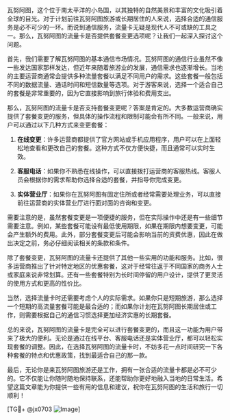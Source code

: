 瓦努阿图，这个位于南太平洋的小岛国，以其独特的自然美景和丰富的文化吸引着全球的目光。对于计划前往瓦努阿图旅游或长期居住的人来说，选择合适的通信服务是必不可少的一环。而说到通信服务，流量卡无疑是现代人不可或缺的工具之一。那么，瓦努阿图的流量卡是否提供套餐变更选项呢？让我们一起深入探讨这个问题。

首先，我们需要了解瓦努阿图的基本通信市场情况。瓦努阿图的通信行业虽然不像一些发达国家那样发达，但近年来随着旅游业的发展，通信需求也逐渐增长。当地的主要运营商通常会提供多种流量套餐以满足不同用户的需求。这些套餐一般包括不同的数据流量、通话时间和短信数量等选项。对于游客来说，选择一个适合自己的套餐是非常重要的，因为它直接影响到旅行体验和费用支出。

那么，瓦努阿图的流量卡是否支持套餐变更呢？答案是肯定的。大多数运营商确实提供了套餐变更的服务，但具体的操作流程和限制可能会有所不同。一般来说，用户可以通过以下几种方式来变更套餐：

1. **在线变更**：许多运营商都提供了官方网站或手机应用程序，用户可以在上面轻松地查看和更改自己的套餐。这种方式不仅方便快捷，而且通常可以实时生效。

2. **客服电话**：如果你不熟悉在线操作，可以直接拨打运营商的客服热线。客服人员会根据你的需求帮助你选择合适的套餐，并指导你完成变更。

3. **实体营业厅**：如果你在瓦努阿图有固定住所或者经常需要处理业务，可以直接前往运营商的实体营业厅进行面对面的咨询和变更。

需要注意的是，虽然套餐变更是一项便捷的服务，但在实际操作中还是有一些细节需要注意。例如，某些套餐可能设有最低使用期限，如果在期限内想要变更，可能会产生额外的费用。此外，部分套餐变更后可能会影响当前的资费优惠，因此在做出决定之前，务必仔细阅读相关的条款和条件。

除了套餐变更，瓦努阿图的流量卡还提供了其他一些实用的功能和服务。比如，很多运营商推出了针对特定地区的优惠套餐，这对于经常往返于不同国家的商务人士或家庭来说非常划算。还有一些套餐特别为长时间停留的用户设计，提供了更灵活的使用方式和更高的性价比。

当然，选择流量卡时还需要考虑个人的实际需求。如果你只是短期旅游，那么选择一个短期的高流量套餐可能是最合适的；而如果你计划在瓦努阿图长期居住或工作，则需要根据自己的通信习惯选择更加经济实惠的长期套餐。

总的来说，瓦努阿图的流量卡是完全可以进行套餐变更的，而且这一功能为用户带来了极大的便利。无论是通过在线平台、客服电话还是实体营业厅，都可以轻松实现套餐的调整。因此，在选择瓦努阿图的流量卡时，不妨多花一点时间研究一下各种套餐的特点和优惠政策，找到最适合自己的那一款。

最后，无论你是来瓦努阿图旅游还是工作，拥有一张合适的流量卡都是必不可少的。它不仅能让你随时随地保持联系，还能帮助你更好地融入当地的日常生活。希望这篇文章能为你提供一些有用的信息和建议，祝你在瓦努阿图的生活和旅行一切顺利！

[TG💪+ @jx0703 ![Image](https://github.com/user-attachments/assets/dbca1d08-cadb-493c-b0ec-ad6f7a83f270)]